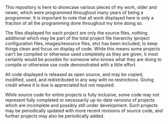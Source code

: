 This repository is here to showcase various pieces of my work, older and newer, which were programmed throughout many years of being a programmer. It is important to note that all work displayed here is only a fraction of all the programming done throughout my time doing so.

The files displayed for each project are only the source files, nothing additional which may be part of the total project file hierarchy (project configuration files, images/resource files, etc) has been included, to keep things clean and focus on display of code. While this means some projects can't be compiled or otherwise used completely as they are given, it most certainly would be possible for someone who knows what they are doing to compile or otherwise use code demonstrated with a little effort.

All code displayed is released as open source, and may be copied, modified, used, and redistributed in any way with no restrictions. Giving credit where it is due is appreciated but not required.

While source code for entire projects is fully inclusive, some code may not represent fully completed or necessarily up-to-date versions of projects which are incomplete and possibly still under development. Such projects may be periodically updated with more recent revisions of source code, and further projects may also be periodically added.
